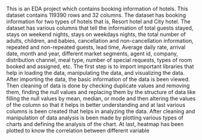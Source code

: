 This is an EDA project which contains booking information of hotels. This dataset contains 119390 rows and 32 columns. The dataset has booking information for two types of hotels that is, Resort hotel and City hotel. The dataset has various columns that tell the information of total guests stayed, stays on weekend nights, stays on weekdays nights, the total number of adults, children, and babies, cancellation and non-cancellation information, repeated and non-repeated guests, lead time, Average daily rate, arrival date, month and year, different market segments, agent id, company, distribution channel, meal type, number of special requests, types of room booked and assigned, etc. The first step is to import important libraries that help in loading the data, manipulating the data, and visualizing the data. After importing the data, the basic information of the data is been viewed. Then cleaning of data is done by checking duplicate values and removing them, finding the null values and replacing them by the structure of data like filling the null values by mean, median, or mode and then altering the values of the column so that it helps in better understanding and at last various columns is been created that helps in analyzing the data. After cleaning and manipulation of data analysis is been made by plotting various types of charts and defining the analysis of the chart. At last, heatmap has been plotted to know the correlation between different variable
